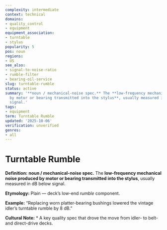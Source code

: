 ```yaml
---
complexity: intermediate
context: technical
domains:
- quality_control
- equipment
equipment_association:
- turntable
- stylus
popularity: 5
pos: noun
regions:
- US
see_also:
- signal-to-noise-ratio
- rumble-filter
- bearing-oil-service
slug: turntable-rumble
status: active
summary: '**noun / mechanical-noise spec.** The **low-frequency mechanical noise produced
  by motor or bearing transmitted into the stylus**, usually measured in dB below
  signal.'
tags:
- equipment
term: Turntable Rumble
updated: '2025-10-06'
verification: unverified
genres:
- all
---
```


# Turntable Rumble

**Definition:** **noun / mechanical-noise spec.** The **low-frequency mechanical noise produced by motor or bearing transmitted into the stylus**, usually measured in dB below signal.

**Etymology:** Plain — deck’s low-end *rumble* component.

**Example:** “Replacing worn platter-bearing bushings lowered the vintage idler’s turntable rumble by 8 dB.”

**Cultural Note:** * A key quality spec that drove the move from idler- to belt- and direct-drive decks.

